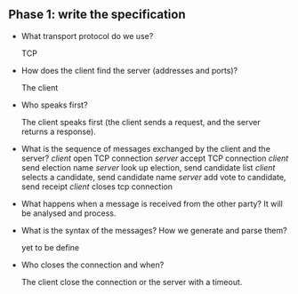 ## Phase 1: write the specification

- What transport protocol do we use?

  TCP

- How does the client find the server (addresses and ports)?

  The client 

- Who speaks first?

  The client speaks first (the client sends a request, and the server returns a response).

- What is the sequence of messages exchanged by the client and the server?
  *client* open TCP connection
  *server* accept TCP connection
  *client*  send election name
  *server* look up election,  send candidate list
  *client*  selects a candidate, send candidate name 
  *server* add vote to candidate, send receipt
  *client* closes tcp connection
  

- What happens when a message is received from the other party?
  It will be analysed and process.

- What is the syntax of the messages? How we generate and parse them?

  yet to be define

- Who closes the connection and when?

  The client close the connection or the server with a timeout.

  

